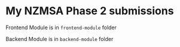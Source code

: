 # My NZMSA Phase 2 submissions

Frontend Module is in `frontend-module` folder

Backend Module is in `backend-module` folder
